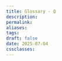 ```yaml
---
title: Glossary - Q
description: 
permalink: 
aliases: 
tags: 
draft: false
date: 2025-07-04
cssclasses:
---
```

